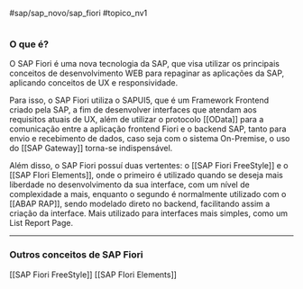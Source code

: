 #sap/sap_novo/sap_fiori 
#topico_nv1 

```table-of-contents
```

### O que é?
O SAP Fiori é uma nova tecnologia da SAP, que visa utilizar os principais conceitos de desenvolvimento WEB para repaginar as aplicações da SAP, aplicando conceitos de UX e responsividade.

Para isso, o SAP Fiori utiliza o SAPUI5, que é um Framework Frontend criado pela SAP, a fim de desenvolver interfaces que atendam aos requisitos atuais de UX, além de utilizar o protocolo [[OData]] para a comunicação entre a aplicação frontend Fiori e o backend SAP, tanto para envio e recebimento de dados, caso seja com o sistema On-Premise, o uso do [[SAP Gateway]] torna-se indispensável.

Além disso, o SAP Fiori possuí duas vertentes: o [[SAP Fiori FreeStyle]] e o [[SAP FIori Elements]], onde o primeiro é utilizado quando se deseja mais liberdade no desenvolvimento da sua interface, com um nível de complexidade a mais, enquanto o segundo é normalmente utilizado com o [[ABAP RAP]], sendo modelado direto no backend, facilitando assim a criação da interface. Mais utilizado para interfaces mais simples, como um List Report Page.

---
### Outros conceitos de SAP Fiori

[[SAP Fiori FreeStyle]]
[[SAP FIori Elements]]